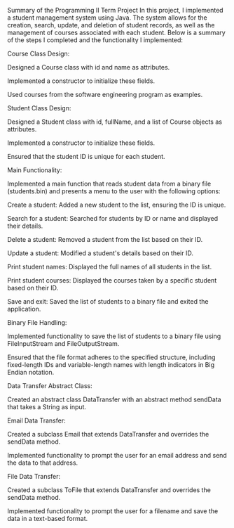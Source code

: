 Summary of the Programming II Term Project
In this project, I implemented a student management system using Java. The system allows for the creation, search, update, and deletion of student records, as well as the management of courses associated with each student. Below is a summary of the steps I completed and the functionality I implemented:

Course Class Design:

Designed a Course class with id and name as attributes.

Implemented a constructor to initialize these fields.

Used courses from the software engineering program as examples.

Student Class Design:

Designed a Student class with id, fullName, and a list of Course objects as attributes.

Implemented a constructor to initialize these fields.

Ensured that the student ID is unique for each student.

Main Functionality:

Implemented a main function that reads student data from a binary file (students.bin) and presents a menu to the user with the following options:

Create a student: Added a new student to the list, ensuring the ID is unique.

Search for a student: Searched for students by ID or name and displayed their details.

Delete a student: Removed a student from the list based on their ID.

Update a student: Modified a student's details based on their ID.

Print student names: Displayed the full names of all students in the list.

Print student courses: Displayed the courses taken by a specific student based on their ID.

Save and exit: Saved the list of students to a binary file and exited the application.

Binary File Handling:

Implemented functionality to save the list of students to a binary file using FileInputStream and FileOutputStream.

Ensured that the file format adheres to the specified structure, including fixed-length IDs and variable-length names with length indicators in Big Endian notation.

Data Transfer Abstract Class:

Created an abstract class DataTransfer with an abstract method sendData that takes a String as input.

Email Data Transfer:

Created a subclass Email that extends DataTransfer and overrides the sendData method.

Implemented functionality to prompt the user for an email address and send the data to that address.

File Data Transfer:

Created a subclass ToFile that extends DataTransfer and overrides the sendData method.

Implemented functionality to prompt the user for a filename and save the data in a text-based format.
